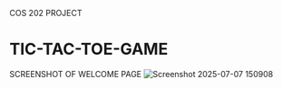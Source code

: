 COS 202 PROJECT
# TIC-TAC-TOE-GAME


SCREENSHOT OF WELCOME PAGE
![Screenshot 2025-07-07 150908](https://github.com/user-attachments/assets/dad6a183-5f1b-4c5b-96df-9e3bf1108325)

